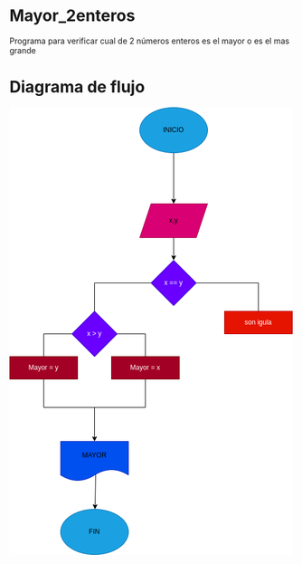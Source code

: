 # Mayor_2enteros
Programa para verificar cual de 2 números enteros es el mayor o es el mas grande

# Diagrama de flujo
![DIagrama de flujo](diagrama.png "diagrama de flujo")
